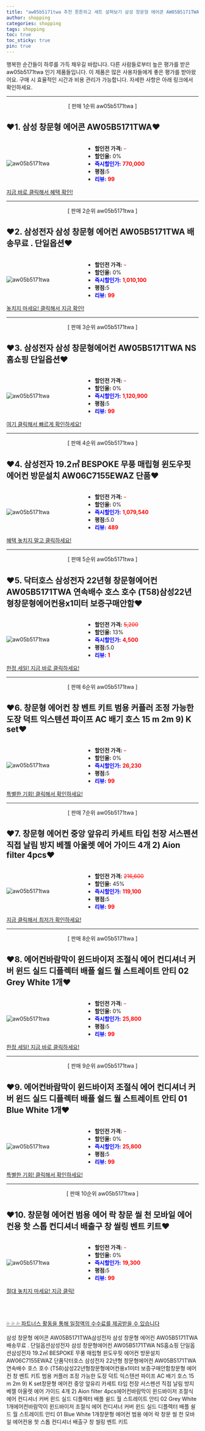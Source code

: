 ```yaml
---
title: "aw05b5171twa 추천 튼튼하고 세트 살펴보기 삼성 창문형 에어콘 AW05B5171TWA"
author: shopping
categories: shopping
tags: shopping
toc: true
toc_sticky: true
pin: true
---
```

행복한 순간들이 하루를 가득 채우길 바랍니다. 다른 사람들로부터 높은 평가를 받은 aw05b5171twa 인기 제품들입니다. 이 제품은 많은 사용자들에게 좋은 평가를 받아왔어요. 구매 시 효율적인 시간과 비용 관리가 가능합니다. 자세한 사항은 아래 링크에서 확인하세요.

---
<p class="toplist" style="margin: 0 auto; display: block; width: fit-content;">[ 판매 1순위 aw05b5171twa ]</p>

<h2><strong>❤️1. 삼성 창문형 에어콘 AW05B5171TWA❤️</strong></h2>

<div style="display: flex; align-items: center;">
    <div style="flex: 0.4;">
        <img src="https://thumbnail10.coupangcdn.com/thumbnails/remote/230x230ex/image/vendor_inventory/ec7e/b5f59e0981d522c0eded3156d6b1c74009474c928321ce4a126ee0425fe7.jpg" alt="aw05b5171twa" style="max-width: 100%;">
    </div>
    <div style="flex: 0.6; margin-left: 10px;">
        <ul>
            <li><strong>할인전 가격:</strong> <del style="color: red;">-</del></li>
            <li><strong>할인율:</strong> 0%</li>
            <li><span style='color:blue'><strong>즉시할인가:</strong></span> <span style='color:red'><strong>770,000</strong></span></li>
            <li><strong>평점:</strong>5</li>
            <li><span style='color:blue'><strong>리뷰:</strong></span> <span style='color:red'><strong>99</strong></span></li>
        </ul>
    </div>
</div>
<div class="center">
    <a href="https://William4Davisa.github.io?lptag=AF9450613&subid=githubio&pageKey=8191221438&traceid=V0-153&itemId=23441222802&vendorItemId=90468028402" class="myButton">
        지금 바로 클릭해서 혜택 확인!
    </a>
</div>


---
<p class="toplist" style="margin: 0 auto; display: block; width: fit-content;">[ 판매 2순위 aw05b5171twa ]</p>

<h2><strong>❤️2. 삼성전자 삼성 창문형 에어컨 AW05B5171TWA 배송무료 . 단일옵션❤️</strong></h2>

<div style="display: flex; align-items: center;">
    <div style="flex: 0.4;">
        <img src="https://thumbnail8.coupangcdn.com/thumbnails/remote/230x230ex/image/vendor_inventory/115d/275c94cbdf9b3adfb71474b39efaecc190e9093a33c11275564e9fcf39b1.jpg" alt="aw05b5171twa" style="max-width: 100%;">
    </div>
    <div style="flex: 0.6; margin-left: 10px;">
        <ul>
            <li><strong>할인전 가격:</strong> <del style="color: red;">-</del></li>
            <li><strong>할인율:</strong> 0%</li>
            <li><span style='color:blue'><strong>즉시할인가:</strong></span> <span style='color:red'><strong>1,010,100</strong></span></li>
            <li><strong>평점:</strong>5</li>
            <li><span style='color:blue'><strong>리뷰:</strong></span> <span style='color:red'><strong>99</strong></span></li>
        </ul>
    </div>
</div>
<div class="center">
    <a href="https://William4Davisa.github.io?lptag=AF9450613&subid=githubio&pageKey=7232713932&traceid=V0-153&itemId=18356806317&vendorItemId=82250400309" class="myButton">
        놓치지 마세요! 클릭해서 지금 확인!
    </a>
</div>


---
<p class="toplist" style="margin: 0 auto; display: block; width: fit-content;">[ 판매 3순위 aw05b5171twa ]</p>

<h2><strong>❤️3. 삼성전자 삼성 창문형에어컨 AW05B5171TWA NS홈쇼핑 단일옵션❤️</strong></h2>

<div style="display: flex; align-items: center;">
    <div style="flex: 0.4;">
        <img src="https://thumbnail8.coupangcdn.com/thumbnails/remote/230x230ex/image/vendor_inventory/115d/275c94cbdf9b3adfb71474b39efaecc190e9093a33c11275564e9fcf39b1.jpg" alt="aw05b5171twa" style="max-width: 100%;">
    </div>
    <div style="flex: 0.6; margin-left: 10px;">
        <ul>
            <li><strong>할인전 가격:</strong> <del style="color: red;">-</del></li>
            <li><strong>할인율:</strong> 0%</li>
            <li><span style='color:blue'><strong>즉시할인가:</strong></span> <span style='color:red'><strong>1,120,900</strong></span></li>
            <li><strong>평점:</strong>5</li>
            <li><span style='color:blue'><strong>리뷰:</strong></span> <span style='color:red'><strong>99</strong></span></li>
        </ul>
    </div>
</div>
<div class="center">
    <a href="https://William4Davisa.github.io?lptag=AF9450613&subid=githubio&pageKey=7232713751&traceid=V0-153&itemId=18356805506&vendorItemId=81748425655" class="myButton">
        여기 클릭해서 빠르게 확인하세요!
    </a>
</div>


---
<p class="toplist" style="margin: 0 auto; display: block; width: fit-content;">[ 판매 4순위 aw05b5171twa ]</p>

<h2><strong>❤️4. 삼성전자 19.2㎡ BESPOKE 무풍 매립형 윈도우핏 에어컨 방문설치 AW06C7155EWAZ 단품❤️</strong></h2>

<div style="display: flex; align-items: center;">
    <div style="flex: 0.4;">
        <img src="https://thumbnail6.coupangcdn.com/thumbnails/remote/230x230ex/image/vendor_inventory/2713/4c61b3ad80cfb81796b2eb050f395ec3b38dd3b9358ca9a26663476447fe.png" alt="aw05b5171twa" style="max-width: 100%;">
    </div>
    <div style="flex: 0.6; margin-left: 10px;">
        <ul>
            <li><strong>할인전 가격:</strong> <del style="color: red;">-</del></li>
            <li><strong>할인율:</strong> 0%</li>
            <li><span style='color:blue'><strong>즉시할인가:</strong></span> <span style='color:red'><strong>1,079,540</strong></span></li>
            <li><strong>평점:</strong>5.0</li>
            <li><span style='color:blue'><strong>리뷰:</strong></span> <span style='color:red'><strong>489</strong></span></li>
        </ul>
    </div>
</div>
<div class="center">
    <a href="https://William4Davisa.github.io?lptag=AF9450613&subid=githubio&pageKey=7473512670&traceid=V0-153&itemId=19133508656&vendorItemId=90409817626" class="myButton">
        혜택 놓치지 말고 클릭하세요!
    </a>
</div>


---
<p class="toplist" style="margin: 0 auto; display: block; width: fit-content;">[ 판매 5순위 aw05b5171twa ]</p>

<h2><strong>❤️5. 닥터호스 삼성전자 22년형 창문형에어컨 AW05B5171TWA 연속배수 호스 호수 (T58)삼성22년형창문형에어컨용x1미터 보증구매안함❤️</strong></h2>

<div style="display: flex; align-items: center;">
    <div style="flex: 0.4;">
        <img src="https://thumbnail8.coupangcdn.com/thumbnails/remote/230x230ex/image/vendor_inventory/623d/9ec38ab29d640653b87a8b77d3c8a9ef88480d70dde16f065f25b7f2459e.png" alt="aw05b5171twa" style="max-width: 100%;">
    </div>
    <div style="flex: 0.6; margin-left: 10px;">
        <ul>
            <li><strong>할인전 가격:</strong> <del style="color: red;">5,200</del></li>
            <li><strong>할인율:</strong> 13%</li>
            <li><span style='color:blue'><strong>즉시할인가:</strong></span> <span style='color:red'><strong>4,500</strong></span></li>
            <li><strong>평점:</strong>5.0</li>
            <li><span style='color:blue'><strong>리뷰:</strong></span> <span style='color:red'><strong>1</strong></span></li>
        </ul>
    </div>
</div>
<div class="center">
    <a href="https://William4Davisa.github.io?lptag=AF9450613&subid=githubio&pageKey=8135611733&traceid=V0-153&itemId=23109754471&vendorItemId=90143007548" class="myButton">
        한정 세일! 지금 바로 클릭하세요!
    </a>
</div>


---
<p class="toplist" style="margin: 0 auto; display: block; width: fit-content;">[ 판매 6순위 aw05b5171twa ]</p>

<h2><strong>❤️6. 창문형 에어컨 창 벤트 키트 범용 커플러 조정 가능한 도장 덕트 익스텐션 파이프 AC 배기 호스 15 m 2m 9) K set❤️</strong></h2>

<div style="display: flex; align-items: center;">
    <div style="flex: 0.4;">
        <img src="https://thumbnail7.coupangcdn.com/thumbnails/remote/230x230ex/image/vendor_inventory/079f/540226b6862837993e58b507ac5784d78ec6cc3a3cbce924bd00a7d83135.jpg" alt="aw05b5171twa" style="max-width: 100%;">
    </div>
    <div style="flex: 0.6; margin-left: 10px;">
        <ul>
            <li><strong>할인전 가격:</strong> <del style="color: red;">-</del></li>
            <li><strong>할인율:</strong> 0%</li>
            <li><span style='color:blue'><strong>즉시할인가:</strong></span> <span style='color:red'><strong>26,230</strong></span></li>
            <li><strong>평점:</strong>5</li>
            <li><span style='color:blue'><strong>리뷰:</strong></span> <span style='color:red'><strong>99</strong></span></li>
        </ul>
    </div>
</div>
<div class="center">
    <a href="https://William4Davisa.github.io?lptag=AF9450613&subid=githubio&pageKey=8102003365&traceid=V0-153&itemId=22919155475&vendorItemId=90749193486" class="myButton">
        특별한 기회! 클릭해서 확인하세요!
    </a>
</div>


---
<p class="toplist" style="margin: 0 auto; display: block; width: fit-content;">[ 판매 7순위 aw05b5171twa ]</p>

<h2><strong>❤️7. 창문형 에어컨 중앙 앞유리 카세트 타입 천장 서스펜션 직접 날림 방지 베젤 아울렛 에어 가이드 4개 2) Aion filter 4pcs❤️</strong></h2>

<div style="display: flex; align-items: center;">
    <div style="flex: 0.4;">
        <img src="https://thumbnail6.coupangcdn.com/thumbnails/remote/230x230ex/image/vendor_inventory/a03f/a51289980ecb0ef89f3acff8cb09c9ca73cece4f142f635a3a7fb79521ef.jpg" alt="aw05b5171twa" style="max-width: 100%;">
    </div>
    <div style="flex: 0.6; margin-left: 10px;">
        <ul>
            <li><strong>할인전 가격:</strong> <del style="color: red;">216,600</del></li>
            <li><strong>할인율:</strong> 45%</li>
            <li><span style='color:blue'><strong>즉시할인가:</strong></span> <span style='color:red'><strong>119,100</strong></span></li>
            <li><strong>평점:</strong>5</li>
            <li><span style='color:blue'><strong>리뷰:</strong></span> <span style='color:red'><strong>99</strong></span></li>
        </ul>
    </div>
</div>
<div class="center">
    <a href="https://William4Davisa.github.io?lptag=AF9450613&subid=githubio&pageKey=8101998995&traceid=V0-153&itemId=22919138818&vendorItemId=90050681748" class="myButton">
        지금 클릭해서 최저가 확인하세요!
    </a>
</div>


---
<p class="toplist" style="margin: 0 auto; display: block; width: fit-content;">[ 판매 8순위 aw05b5171twa ]</p>

<h2><strong>❤️8. 에어컨바람막이 윈드바이저 조절식 에어 컨디셔너 커버 윈드 실드 디플렉터 배플 쉴드 월 스트레이트 안티 02 Grey White 1개❤️</strong></h2>

<div style="display: flex; align-items: center;">
    <div style="flex: 0.4;">
        <img src="https://thumbnail6.coupangcdn.com/thumbnails/remote/230x230ex/image/vendor_inventory/b576/19fd6a64199118b25e2a549fc8d3d19d22e6f4bc0bb2d897997cc5d5907f.jpg" alt="aw05b5171twa" style="max-width: 100%;">
    </div>
    <div style="flex: 0.6; margin-left: 10px;">
        <ul>
            <li><strong>할인전 가격:</strong> <del style="color: red;">-</del></li>
            <li><strong>할인율:</strong> 0%</li>
            <li><span style='color:blue'><strong>즉시할인가:</strong></span> <span style='color:red'><strong>25,800</strong></span></li>
            <li><strong>평점:</strong>5</li>
            <li><span style='color:blue'><strong>리뷰:</strong></span> <span style='color:red'><strong>99</strong></span></li>
        </ul>
    </div>
</div>
<div class="center">
    <a href="https://William4Davisa.github.io?lptag=AF9450613&subid=githubio&pageKey=7275143518&traceid=V0-153&itemId=18563369421&vendorItemId=86246072890" class="myButton">
        한정 세일! 지금 바로 클릭하세요!
    </a>
</div>


---
<p class="toplist" style="margin: 0 auto; display: block; width: fit-content;">[ 판매 9순위 aw05b5171twa ]</p>

<h2><strong>❤️9. 에어컨바람막이 윈드바이저 조절식 에어 컨디셔너 커버 윈드 실드 디플렉터 배플 쉴드 월 스트레이트 안티 01 Blue White 1개❤️</strong></h2>

<div style="display: flex; align-items: center;">
    <div style="flex: 0.4;">
        <img src="https://thumbnail6.coupangcdn.com/thumbnails/remote/230x230ex/image/vendor_inventory/a5a0/962d6226ceff70e31a1c72de9950a53fe24356ad39d96ec76f99fe007e91.jpg" alt="aw05b5171twa" style="max-width: 100%;">
    </div>
    <div style="flex: 0.6; margin-left: 10px;">
        <ul>
            <li><strong>할인전 가격:</strong> <del style="color: red;">-</del></li>
            <li><strong>할인율:</strong> 0%</li>
            <li><span style='color:blue'><strong>즉시할인가:</strong></span> <span style='color:red'><strong>25,800</strong></span></li>
            <li><strong>평점:</strong>5</li>
            <li><span style='color:blue'><strong>리뷰:</strong></span> <span style='color:red'><strong>99</strong></span></li>
        </ul>
    </div>
</div>
<div class="center">
    <a href="https://William4Davisa.github.io?lptag=AF9450613&subid=githubio&pageKey=7275143518&traceid=V0-153&itemId=18563369423&vendorItemId=86246072905" class="myButton">
        특별한 기회! 클릭해서 확인하세요!
    </a>
</div>


---
<p class="toplist" style="margin: 0 auto; display: block; width: fit-content;">[ 판매 10순위 aw05b5171twa ]</p>

<h2><strong>❤️10. 창문형 에어컨 범용 에어 락 창문 씰 천 모바일 에어컨용 핫 스톱 컨디셔너 배출구 창 씰링 벤트 키트❤️</strong></h2>

<div style="display: flex; align-items: center;">
    <div style="flex: 0.4;">
        <img src="https://thumbnail7.coupangcdn.com/thumbnails/remote/230x230ex/image/vendor_inventory/cb6e/347a8bbd596749e82a68a50e7b9959e3060168803863161c7b25a7c2c008.jpg" alt="aw05b5171twa" style="max-width: 100%;">
    </div>
    <div style="flex: 0.6; margin-left: 10px;">
        <ul>
            <li><strong>할인전 가격:</strong> <del style="color: red;">-</del></li>
            <li><strong>할인율:</strong> 0%</li>
            <li><span style='color:blue'><strong>즉시할인가:</strong></span> <span style='color:red'><strong>19,300</strong></span></li>
            <li><strong>평점:</strong>5</li>
            <li><span style='color:blue'><strong>리뷰:</strong></span> <span style='color:red'><strong>99</strong></span></li>
        </ul>
    </div>
</div>
<div class="center">
    <a href="https://William4Davisa.github.io?lptag=AF9450613&subid=githubio&pageKey=7931318545&traceid=V0-153&itemId=21817429003&vendorItemId=90234920989" class="myButton">
        절대 놓치지 마세요! 지금 클릭!
    </a>
</div>

<br><br><br>[💦 💦 💦 파트너스 활동을 통해 일정액의 수수료를 제공받을 수 있습니다](https://link.coupang.com/a/bcpT2c)<br><br>삼성 창문형 에어콘 AW05B5171TWA삼성전자 삼성 창문형 에어컨 AW05B5171TWA 배송무료 . 단일옵션삼성전자 삼성 창문형에어컨 AW05B5171TWA NS홈쇼핑 단일옵션삼성전자 19.2㎡ BESPOKE 무풍 매립형 윈도우핏 에어컨 방문설치 AW06C7155EWAZ 단품닥터호스 삼성전자 22년형 창문형에어컨 AW05B5171TWA 연속배수 호스 호수 (T58)삼성22년형창문형에어컨용x1미터 보증구매안함창문형 에어컨 창 벤트 키트 범용 커플러 조정 가능한 도장 덕트 익스텐션 파이프 AC 배기 호스 15 m 2m 9) K set창문형 에어컨 중앙 앞유리 카세트 타입 천장 서스펜션 직접 날림 방지 베젤 아울렛 에어 가이드 4개 2) Aion filter 4pcs에어컨바람막이 윈드바이저 조절식 에어 컨디셔너 커버 윈드 실드 디플렉터 배플 쉴드 월 스트레이트 안티 02 Grey White 1개에어컨바람막이 윈드바이저 조절식 에어 컨디셔너 커버 윈드 실드 디플렉터 배플 쉴드 월 스트레이트 안티 01 Blue White 1개창문형 에어컨 범용 에어 락 창문 씰 천 모바일 에어컨용 핫 스톱 컨디셔너 배출구 창 씰링 벤트 키트